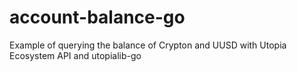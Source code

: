 # account-balance-go
Example of querying the balance of Crypton and UUSD with Utopia Ecosystem API and utopialib-go
